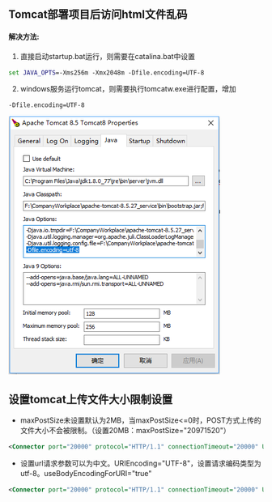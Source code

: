 ## Tomcat部署项目后访问html文件乱码
#### 解决方法:
1. 直接启动startup.bat运行，则需要在catalina.bat中设置
~~~ cmd
set JAVA_OPTS=-Xms256m -Xmx2048m -Dfile.encoding=UTF-8
~~~
2. windows服务运行tomcat，则需要执行tomcatw.exe进行配置，增加
~~~ cmd
-Dfile.encoding=UTF-8
~~~
![tomcat](/imgs/java/tomcat1.png)
## 设置tomcat上传文件大小限制设置
- maxPostSize未设置默认为2MB，当maxPostSize<=0时，POST方式上传的文件大小不会被限制。（设置20MB：maxPostSize="20971520"）
~~~ xml
<Connector port="20000" protocol="HTTP/1.1" connectionTimeout="20000" URIEncoding="UTF-8" useBodyEncodingForURI="true" maxPostSize="102400" redirectPort="8443" />
~~~
- 设置url请求参数可以为中文。URIEncoding="UTF-8"，设置请求编码类型为utf-8。useBodyEncodingForURI="true"
~~~ xml
<Connector port="20000" protocol="HTTP/1.1" connectionTimeout="20000" URIEncoding="UTF-8" useBodyEncodingForURI="true" maxPostSize="102400" redirectPort="8443" />
~~~
